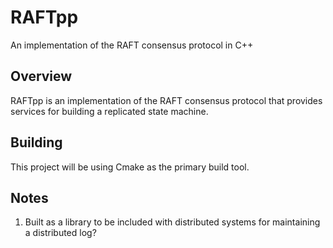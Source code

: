 # RAFTpp
An implementation of the RAFT consensus protocol in C++

## Overview

RAFTpp is an implementation of the RAFT consensus protocol that provides services for building a replicated state machine.

## Building

This project will be using Cmake as the primary build tool.

## Notes
1. Built as a library to be included with distributed systems for maintaining a distributed log?
